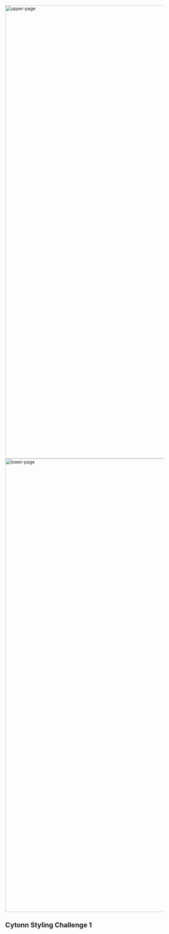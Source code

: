 <img width="1440" alt="upper-page" src="https://github.com/IanKaire/CytonnStylingChallenge2/assets/114652346/9767cdda-8250-4d59-99eb-eb8b4bfd51d7">
<img width="1440" alt="lower-page" src="https://github.com/IanKaire/CytonnStylingChallenge2/assets/114652346/344a876c-0eb3-4dce-8745-05fbc34c3184">

## Cytonn Styling Challenge 1
